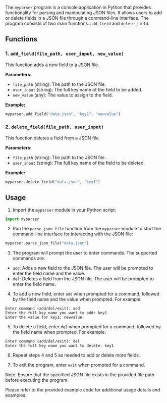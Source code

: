 The `myparser` program is a console application in Python that provides functionality for parsing and manipulating JSON files. It allows users to add or delete fields in a JSON file through a command-line interface. The program consists of two main functions: `add_field` and `delete_field`.

## Functions

### 1. `add_field(file_path, user_input, new_value)`

This function adds a new field to a JSON file.

**Parameters:**
- `file_path` (string): The path to the JSON file.
- `user_input` (string): The full key name of the field to be added.
- `new_value` (any): The value to assign to the field.

**Example:**
```python
myparser.add_field("data.json", "key1", "newvalue")
```

### 2. `delete_field(file_path, user_input)`

This function deletes a field from a JSON file.

**Parameters:**
- `file_path` (string): The path to the JSON file.
- `user_input` (string): The full key name of the field to be deleted.

**Example:**
```python
myparser.delete_field("data.json", "key1")
```

## Usage

1. Import the `myparser` module in your Python script:
```python
import myparser
```

2. Run the `parse_json_file` function from the `myparser` module to start the command-line interface for interacting with the JSON file:
```python
myparser.parse_json_file("data.json")
```

3. The program will prompt the user to enter commands. The supported commands are:
- `add`: Adds a new field to the JSON file. The user will be prompted to enter the field name and the value.
- `del`: Deletes a field from the JSON file. The user will be prompted to enter the field name.

4. To add a new field, enter `add` when prompted for a command, followed by the field name and the value when prompted. For example:
```
Enter command (add/del/exit): add
Enter the full key name you want to add: key1
Enter the value for key1: newvalue
```

5. To delete a field, enter `del` when prompted for a command, followed by the field name when prompted. For example:
```
Enter command (add/del/exit): del
Enter the full key name you want to delete: key1
```

6. Repeat steps 4 and 5 as needed to add or delete more fields.

7. To exit the program, enter `exit` when prompted for a command.

Note: Ensure that the specified JSON file exists in the provided file path before executing the program.

Please refer to the provided example code for additional usage details and examples.
